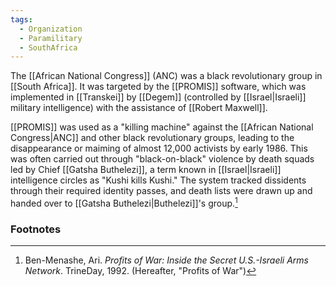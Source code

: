 ```yaml
---
tags:
  - Organization
  - Paramilitary
  - SouthAfrica
---
```

The [[African National Congress]] (ANC) was a black revolutionary group in [[South Africa]]. It was targeted by the [[PROMIS]] software, which was implemented in [[Transkei]] by [[Degem]] (controlled by [[Israel|Israeli]] military intelligence) with the assistance of [[Robert Maxwell]].

[[PROMIS]] was used as a "killing machine" against the [[African National Congress|ANC]] and other black revolutionary groups, leading to the disappearance or maiming of almost 12,000 activists by early 1986. This was often carried out through "black-on-black" violence by death squads led by Chief [[Gatsha Buthelezi]], a term known in [[Israel|Israeli]] intelligence circles as "Kushi kills Kushi." The system tracked dissidents through their required identity passes, and death lists were drawn up and handed over to [[Gatsha Buthelezi|Buthelezi]]'s group.[^1]

### Footnotes
[^1]: Ben-Menashe, Ari. *Profits of War: Inside the Secret U.S.-Israeli Arms Network*. TrineDay, 1992. (Hereafter, "Profits of War")
